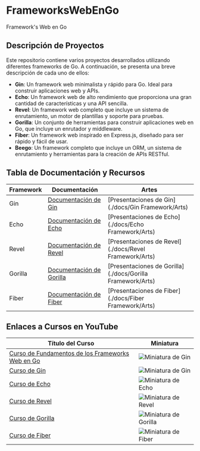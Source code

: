 # FrameworksWebEnGo
Framework's Web en Go

## Descripción de Proyectos

Este repositorio contiene varios proyectos desarrollados utilizando diferentes frameworks de Go. A continuación, se presenta una breve descripción de cada uno de ellos:

- **Gin**: Un framework web minimalista y rápido para Go. Ideal para construir aplicaciones web y APIs.
- **Echo**: Un framework web de alto rendimiento que proporciona una gran cantidad de características y una API sencilla.
- **Revel**: Un framework web completo que incluye un sistema de enrutamiento, un motor de plantillas y soporte para pruebas.
- **Gorilla**: Un conjunto de herramientas para construir aplicaciones web en Go, que incluye un enrutador y middleware.
- **Fiber**: Un framework web inspirado en Express.js, diseñado para ser rápido y fácil de usar.
- **Beego**: Un framework completo que incluye un ORM, un sistema de enrutamiento y herramientas para la creación de APIs RESTful.


## Tabla de Documentación y Recursos

| Framework | Documentación | Artes |
|-----------|---------------|-------|
| Gin       | [Documentación de Gin](https://github.com/jersonmartinez/FrameworksWebEnGo/tree/main/docs/Gin%20Framework/Documentation) | [Presentaciones de Gin](./docs/Gin Framework/Arts) |
| Echo      | [Documentación de Echo](https://github.com/jersonmartinez/FrameworksWebEnGo/tree/main/docs/Echo%20Framework/Documentation) | [Presentaciones de Echo](./docs/Echo Framework/Arts) |
| Revel     | [Documentación de Revel](https://github.com/jersonmartinez/FrameworksWebEnGo/tree/main/docs/Revel%20Framework/Documentation) | [Presentaciones de Revel](./docs/Revel Framework/Arts) |
| Gorilla   | [Documentación de Gorilla](https://github.com/jersonmartinez/FrameworksWebEnGo/tree/main/docs/Gorilla%20Framework/Documentation) | [Presentaciones de Gorilla](./docs/Gorilla Framework/Arts) |
| Fiber     | [Documentación de Fiber](https://github.com/jersonmartinez/FrameworksWebEnGo/tree/main/docs/Fiber%20Framework/Documentation) | [Presentaciones de Fiber](./docs/Fiber Framework/Arts) |

## Enlaces a Cursos en YouTube

|  Título del Curso | Miniatura |
| --------- | ------------------------------------------------------------------ |
| [Curso de Fundamentos de los Frameworks Web en Go](https://youtu.be/wL1ReDpZ64c)         | ![Miniatura de Gin](https://img.youtube.com/vi/wL1ReDpZ64c/0.jpg)     |
| [Curso de Gin](https://youtu.be/Wpma2kD-oBM)         | ![Miniatura de Gin](https://img.youtube.com/vi/Wpma2kD-oBM/0.jpg)     |
| [Curso de Echo](https://youtu.be/7cROq0Npc7U)        | ![Miniatura de Echo](https://img.youtube.com/vi/7cROq0Npc7U/0.jpg)    |
| [Curso de Revel](https://youtu.be/Bwy-aMjh2iI)       | ![Miniatura de Revel](https://img.youtube.com/vi/Bwy-aMjh2iI/0.jpg)   |
| [Curso de Gorilla](https://youtu.be/O5Fr1S-BvKY)     | ![Miniatura de Gorilla](https://img.youtube.com/vi/O5Fr1S-BvKY/0.jpg) |
| [Curso de Fiber](https://www.youtube.com/results?search_query=fiber+framework+go)     | ![Miniatura de Fiber](https://img.youtube.com/vi/VIDEO_ID/0.jpg)   |
